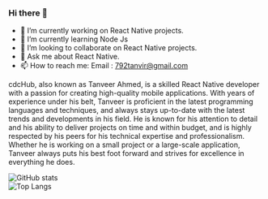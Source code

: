 ### Hi there 👋

<!--
**cdcHub/cdcHub** is a ✨ _special_ ✨ repository because its `README.md` (this file) appears on your GitHub profile.

Skills: REACT / React Native / JS / TYPESCRIPT
Here are some ideas to get you started:
- 🤔 I’m looking for help with ...
- 😄 Pronouns: ...
- ⚡ Fun fact: ...
-->
- 🔭 I’m currently working on React Native projects.
- 🌱 I’m currently learning Node Js
- 👯 I’m looking to collaborate on React Native projects.
- 💬 Ask me about React Native.
- 📫 How to reach me: Email : 792tanvir@gmail.com


cdcHub, also known as Tanveer Ahmed, is a skilled React Native developer with a passion for creating high-quality mobile applications. With years of experience under his belt, Tanveer is proficient in the latest programming languages and techniques, and always stays up-to-date with the latest trends and developments in his field. He is known for his attention to detail and his ability to deliver projects on time and within budget, and is highly respected by his peers for his technical expertise and professionalism. Whether he is working on a small project or a large-scale application, Tanveer always puts his best foot forward and strives for excellence in everything he does.

![GitHub stats](https://github-readme-stats.vercel.app/api?username=cdcHub&show_icons=true&count_private=true)  
![Top Langs](https://github-readme-stats.vercel.app/api/top-langs/?username=cdcHub&hide_progress=true)
